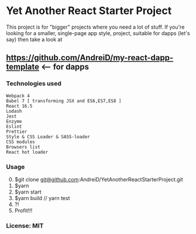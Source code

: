 # Yet Another React Starter Project

This project is for "bigger" projects where you need a lot of stuff.
If you're looking for a smaller, single-page app style, project, suitable for dapps (let's say) then take a look at

## https://github.com/AndreiD/my-react-dapp-template <-- for dapps

### Technologies used

```
Webpack 4
Babel 7 [ transforming JSX and ES6,ES7,ES8 ]
React 16.5
Lodash
Jest
Enzyme
Eslint
Prettier
Style & CSS Loader & SASS-loader
CSS modules
Browsers list
React hot loader
```

### Usage

0. $git clone git@github.com:AndreiD/YetAnotherReactStarterProject.git
1. $yarn
1. $yarn start
1. $yarn build // yarn test
1. ?!
1. Profit!!!

### License: MIT
